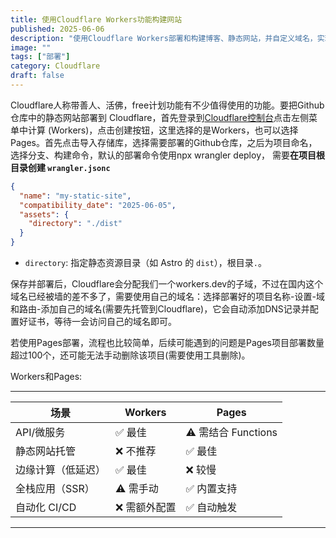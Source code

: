 ```yaml
---
title: 使用Cloudflare Workers功能构建网站
published: 2025-06-06
description: "使用Cloudflare Workers部署和构建博客、静态网站，并自定义域名，实现全球访问。"
image: ""
tags: ["部署"]
category: Cloudflare
draft: false
---
```


Cloudflare人称带善人、活佛，free计划功能有不少值得使用的功能。要把Github仓库中的静态网站部署到 Cloudflare，首先登录到[Cloudflare控制台](https://dash.cloudflare.com)点击左侧菜单中计算 (Workers)，点击创建按钮，这里选择的是Workers，也可以选择Pages。首先点击导入存储库，选择需要部署的Github仓库，之后为项目命名，选择分支、构建命令，默认的部署命令使用npx wrangler deploy，
需要**在项目根目录创建 `wrangler.jsonc`**  
   ```json
   {
     "name": "my-static-site",
     "compatibility_date": "2025-06-05",
     "assets": {
       "directory": "./dist"
     }
   }
   ```
   - `directory`: 指定静态资源目录（如 Astro 的 `dist`），根目录`.`。

保存并部署后，Cloudflare会分配我们一个workers.dev的子域，不过在国内这个域名已经被墙的差不多了，需要使用自己的域名：选择部署好的项目名称-设置-域和路由-添加自己的域名(需要先托管到Cloudflare)，它会自动添加DNS记录并配置好证书，等待一会访问自己的域名即可。

若使用Pages部署，流程也比较简单，后续可能遇到的问题是Pages项目部署数量超过100个，还可能无法手动删除该项目(需要使用工具删除)。

Workers和Pages:

---

| **场景**               | **Workers** | **Pages** |
|------------------------|------------|-----------|
| API/微服务            | ✅ 最佳     | ⚠️ 需结合 Functions |
| 静态网站托管         | ❌ 不推荐   | ✅ 最佳   |
| 边缘计算（低延迟）  | ✅ 最佳     | ❌ 较慢  |
| 全栈应用（SSR）     | ⚠️ 需手动  | ✅ 内置支持 |
| 自动化 CI/CD        | ❌ 需额外配置 | ✅ 自动触发 |

---
